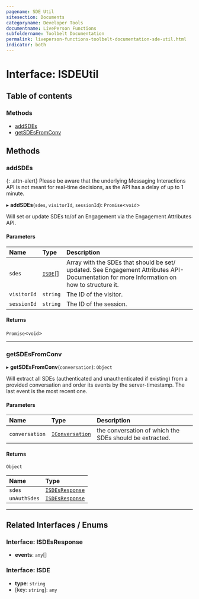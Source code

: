 ```yaml
---
pagename: SDE Util
sitesection: Documents
categoryname: Developer Tools
documentname: LivePerson Functions
subfoldername: Toolbelt Documentation
permalink: liveperson-functions-toolbelt-documentation-sde-util.html
indicator: both
---
```


# Interface: ISDEUtil

## Table of contents

### Methods

- [addSDEs](#addsdes)
- [getSDEsFromConv](#getsdesfromconv)

## Methods

### addSDEs
{: .attn-alert}
Please be aware that the underlying Messaging Interactions API is not meant for real-time decisions, as the API has a delay of up to 1 minute.

▸ **addSDEs**(`sdes`, `visitorId`, `sessionId`): `Promise`<`void`\>

Will set or update SDEs to/of an Engagement via the Engagement Attributes API.

#### Parameters

| Name | Type | Description |
| :------ | :------ | :------ |
| `sdes` | [`ISDE`](#interface-isde)[] | Array with the SDEs that should be set/ updated. See Engagement Attributes API-Documentation for more Information on how to structure it. |
| `visitorId` | `string` | The ID of the visitor. |
| `sessionId` | `string` | The ID of the session. |

#### Returns

`Promise`<`void`\>

___

### getSDEsFromConv

▸ **getSDEsFromConv**(`conversation`): `Object`

Will extract all SDEs (authenticated and unauthenticated if existing) from a provided conversation and order
its events by the server-timestamp. The last event is the most recent one.

#### Parameters

| Name | Type | Description |
| :------ | :------ | :------ |
| `conversation` | [`IConversation`](liveperson-functions-toolbelt-documentation-conversation-util.html#interface-iconversation) | the conversation of which the SDEs should be extracted. |

#### Returns

`Object`

| Name | Type |
| :------ | :------ |
| `sdes` | [`ISDEsResponse`](#interface-isdesresponse) |
| `unAuthSdes` | [`ISDEsResponse`](#interface-isdesresponse) |

___

## Related Interfaces / Enums

### Interface: ISDEsResponse

- **events**: `any`[]

### Interface: ISDE

- **type**: `string`
- \[key: `string`\]: `any`
